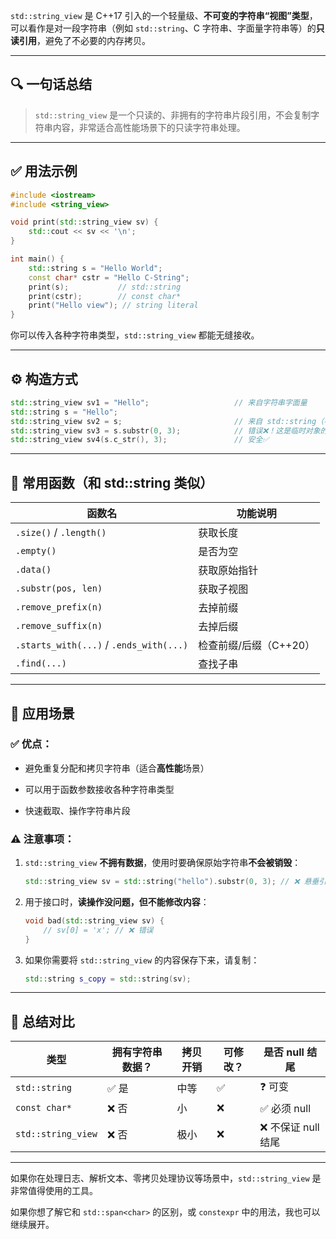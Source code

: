 `std::string_view` 是 C++17 引入的一个轻量级、**不可变的字符串“视图”类型**，可以看作是对一段字符串（例如 `std::string`、C 字符串、字面量字符串等）的**只读引用**，避免了不必要的内存拷贝。

---

## 🔍 一句话总结

> `std::string_view` 是一个只读的、非拥有的字符串片段引用，不会复制字符串内容，非常适合高性能场景下的只读字符串处理。

---

## ✅ 用法示例

```cpp
#include <iostream>
#include <string_view>

void print(std::string_view sv) {
    std::cout << sv << '\n';
}

int main() {
    std::string s = "Hello World";
    const char* cstr = "Hello C-String";
    print(s);           // std::string
    print(cstr);        // const char*
    print("Hello view"); // string literal
}
```

你可以传入各种字符串类型，`std::string_view` 都能无缝接收。

---

## ⚙️ 构造方式

```cpp
std::string_view sv1 = "Hello";                   // 来自字符串字面量
std::string s = "Hello";
std::string_view sv2 = s;                         // 来自 std::string（不复制数据）
std::string_view sv3 = s.substr(0, 3);            // 错误❌！这是临时对象的视图，容易悬垂！
std::string_view sv4(s.c_str(), 3);               // 安全✅
```

---

## 🔧 常用函数（和 std::string 类似）

|函数名|功能说明|
|---|---|
|`.size()` / `.length()`|获取长度|
|`.empty()`|是否为空|
|`.data()`|获取原始指针|
|`.substr(pos, len)`|获取子视图|
|`.remove_prefix(n)`|去掉前缀|
|`.remove_suffix(n)`|去掉后缀|
|`.starts_with(...)` / `.ends_with(...)`|检查前缀/后缀（C++20）|
|`.find(...)`|查找子串|

---

## 🎯 应用场景

### ✅ 优点：

- 避免重复分配和拷贝字符串（适合**高性能**场景）
    
- 可以用于函数参数接收各种字符串类型
    
- 快速截取、操作字符串片段
    

### ⚠️ 注意事项：

1. `std::string_view` **不拥有数据**，使用时要确保原始字符串**不会被销毁**：
    
    ```cpp
    std::string_view sv = std::string("hello").substr(0, 3); // ❌ 悬垂引用！
    ```
    
2. 用于接口时，**读操作没问题，但不能修改内容**：
    
    ```cpp
    void bad(std::string_view sv) {
        // sv[0] = 'x'; // ❌ 错误
    }
    ```
    
3. 如果你需要将 `std::string_view` 的内容保存下来，请复制：
    
    ```cpp
    std::string s_copy = std::string(sv);
    ```
    

---

## 🧠 总结对比

|类型|拥有字符串数据？|拷贝开销|可修改？|是否 null 结尾|
|---|---|---|---|---|
|`std::string`|✅ 是|中等|✅|❓ 可变|
|`const char*`|❌ 否|小|❌|✅ 必须 null|
|`std::string_view`|❌ 否|极小|❌|❌ 不保证 null 结尾|

---

如果你在处理日志、解析文本、零拷贝处理协议等场景中，`std::string_view` 是非常值得使用的工具。

如果你想了解它和 `std::span<char>` 的区别，或 `constexpr` 中的用法，我也可以继续展开。